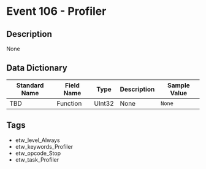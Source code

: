 # Event 106 - Profiler

## Description
None

## Data Dictionary
|Standard Name|Field Name|Type|Description|Sample Value|
|---|---|---|---|---|
|TBD|Function|UInt32|None|`None`|

## Tags
* etw_level_Always
* etw_keywords_Profiler
* etw_opcode_Stop
* etw_task_Profiler